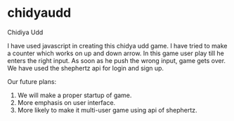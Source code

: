 chidyaudd
=========

Chidiya Udd

I have used javascript in creating this chidya udd game. I have tried to make a counter which works on up and down arrow. In this game user play till he enters the right input. 
As soon as he push the wrong input, game gets over. We have used the shephertz api for login and sign up. 

Our future plans:
1. We will make a proper startup of game. 
2. More emphasis on user interface. 
3. More likely to make it multi-user game using api of shephertz.

